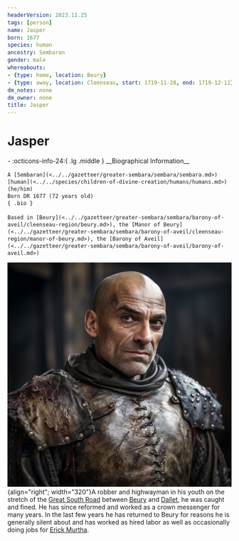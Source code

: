 ```yaml
---
headerVersion: 2023.11.25
tags: [person]
name: Jasper
born: 1677
species: human
ancestry: Sembaran
gender: male
whereabouts:
- {type: home, location: Beury}
- {type: away, location: Cleenseau, start: 1719-11-28, end: 1719-12-11}
dm_notes: none
dm_owner: none
title: Jasper
---
```

# Jasper
<div class="grid cards ext-narrow-margin ext-one-column" markdown>
- :octicons-info-24:{ .lg .middle } __Biographical Information__

    A [Sembaran](<../../gazetteer/greater-sembara/sembara/sembara.md>) [human](<../../species/children-of-divine-creation/humans/humans.md>) (he/him)  
    Born DR 1677 (72 years old)  
    { .bio }

    Based in [Beury](<../../gazetteer/greater-sembara/sembara/barony-of-aveil/cleenseau-region/beury.md>), the [Manor of Beury](<../../gazetteer/greater-sembara/sembara/barony-of-aveil/cleenseau-region/manor-of-beury.md>), the [Barony of Aveil](<../../gazetteer/greater-sembara/sembara/barony-of-aveil/barony-of-aveil.md>)
</div>


![Jasper of Beury](../../assets/jasper-of-beury.png){align="right"; width="320"}A robber and highwayman in his youth on the stretch of the [Great South Road](<../../gazetteer/greater-sembara/roads/great-south-road.md>) between [Beury](<../../gazetteer/greater-sembara/sembara/barony-of-aveil/cleenseau-region/beury.md>) and [Dallet](<../../gazetteer/greater-sembara/sembara/barony-of-aveil/dallet.md>), he was caught and fined. He has since reformed and worked as a crown messenger for many years. In the last few years he has returned to Beury for reasons he is generally silent about and has worked as hired labor as well as occasionally doing jobs for [Erick Murtha](<./erick-murtha.md>).